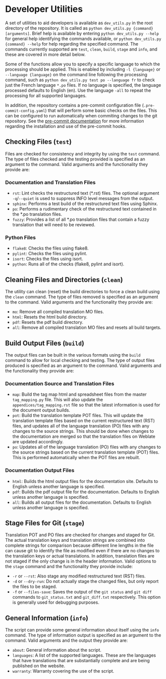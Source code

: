 # Developer Utilities

A set of utilities to aid developers is available as `dev_utils.py` in the root directory of the repository. It is called as `python dev_utils.py {command} [arguments]`. Brief help is available by entering `python dev_utils.py --help` for general help identifying the commands available, or `python dev_utils.py {command} --help` for help regarding the specified command. The commands currently supported are `test`, `clean`, `build`, `stage` and `info`, and these are covered in more detail below.

Some of the functions allow you to specify a specific language to which the processing should be applied. This is enabled by including `-l {language}` or `--language {language}` on the command line following the processing command, such as `python dev_utils.py test po --language fr` to check just the French language `*.po` files. If no language is specified, the language processed defaults to English (en). Use the language `-all` to repeat the processing for all supported languages.

In addition, the repository contains a pre-commit configuration file (`.pre-commit-config.yaml`) that will perform some basic checks on the files. This can be configured to run automatically when commiting changes to the git repository. See the [pre-commit documentation](https://pre-commit.com) for more information regarding the installation and use of the pre-commit hooks.

## Checking Files (`test`)

Files are checked for consistency and integrity by using the `test` command. The type of files checked and the testing provided is specified as an argument to the command. Valid arguments and the functionality they provide are:

### Documentation and Translation Files

- `rst`: Lint checks the restructured text (*.rst) files. The optional argument `-q`/`--quiet` is used to suppress INFO level messages from the output.
- `sphinx`: Performs a test build of the restructured text files using Sphinx.
- `po`: Performs a rudimentary check of the restructured text contained in the *.po translation files.
- `fuzzy`: Provides a list of all *.po translation files that contain a fuzzy translation that will need to be reviewed.

### Python Files

- `flake8`: Checks the files using flake8.
- `pylint`: Checks the files using pylint.
- `isort`: Checks the files using isort.
- `python`: Runs all of the checks (flake8, pylint and isort).

## Cleaning Files and Directories (`clean`)

The utility can clean (reset) the build directories to force a clean build using the `clean` command. The type of files removed is specified as an argument to the command. Valid arguments and the functionality they provide are:

- `mo`: Remove all compiled translation MO files.
- `html`: Resets the html build directory.
- `pdf`: Resets the pdf build directory.
- `all`: Remove all compiled translation MO files and resets all build targets.

## Build Output Files (`build`)

The output files can be built in the various formats using the `build` command to allow for local checking and testing. The type of output files produced is specified as an argument to the command. Valid arguments and the functionality they provide are:

### Documentation Source and Translation Files

- `map`: Build the tag map html and spreadsheet files from the master `tag_mapping.py` file. This will also update the `appendices/tag_mapping.rst` file so that the latest information is used for the document output builds.
- `pot`: Build the translation template POT files. This will update the translation template files based on the current restructured text (RST) files, and updates all of the language translation (PO) files with any changes to the source strings. This should be done when changes to the documentation are merged so that the translation files on Weblate are updated accordingly.
- `po`: Updates all of the language translation (PO) files with any changes to the source strings based on the current translation template (POT) files. This is performed automatically when the POT files are rebuilt.

### Documentation Output Files

- `html`: Builds the html output files for the documentation site. Defaults to English unless another language is specified.
- `pdf`: Builds the pdf output file for the documentation. Defaults to English unless another language is specified.
- `all`: Builds all output files for the documentation. Defaults to English unless another language is specified.

## Stage Files for Git (`stage`)

Translation POT and PO files are checked for changes and staged for Git. The actual translation keys and translation strings are combined into complete strings for comparison because different line lengths in the file can cause git to identify the file as modified even if there are no changes to the translation keys or actual translations. In addition, translation files are not staged if the only change is in the header information. Valid options to the `stage` command and the functionality they provide include:

- `-r` or `--rst`: Also stage any modified restructured text (RST) files.
- `-d` or `--dry-run`: Do not actually stage the changed files, but only report the files to be staged.
- `-f` or `--files-save`: Saves the output of the `git status` and `git diff` commands to `git_status.txt` and `git_diff.txt` respectively. This option is generally used for debugging purposes.

## General Information (`info`)

The script can provide some general information about itself using the `info` command. The type of information output is specified as an argument to the command. Valid arguments and the output they provide are:

- `about`: General information about the script.
- `languages`: A list of the supported languages. These are the languages that have translations that are substantially complete and are being published on the website.
- `warranty`: Warranty covering the use of the script.

